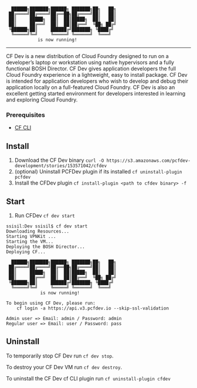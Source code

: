 <!-- language: lang-none -->

      ██████╗███████╗██████╗ ███████╗██╗   ██╗
     ██╔════╝██╔════╝██╔══██╗██╔════╝██║   ██║
     ██║     █████╗  ██║  ██║█████╗  ██║   ██║
     ██║     ██╔══╝  ██║  ██║██╔══╝  ╚██╗ ██╔╝
     ╚██████╗██║     ██████╔╝███████╗ ╚████╔╝
      ╚═════╝╚═╝     ╚═════╝ ╚══════╝  ╚═══╝
                is now running!

***********************************

CF Dev is a new distribution of Cloud Foundry designed to run on a developer’s laptop or workstation using native hypervisors and a fully functional BOSH Director. CF Dev gives application developers the full Cloud Foundry experience in a lightweight, easy to install package. CF Dev is intended for application developers who wish to develop and debug their application locally on a full-featured Cloud Foundry. CF Dev is also an excellent getting started environment for developers interested in learning and exploring Cloud Foundry.

### Prerequisites

* [CF CLI](https://github.com/cloudfoundry/cli)

## Install 
1. Download the CF Dev binary `curl -O https://s3.amazonaws.com/pcfdev-development/stories/153571042/cfdev`
1. (optional) Uninstall PCFDev plugin if its installed `cf uninstall-plugin pcfdev`
1. Install the CFDev plugin `cf install-plugin <path to cfdev binary> -f`

## Start
1. Run CFDev `cf dev start`

```
ssisil:Dev ssisil$ cf dev start
Downloading Resources...
Starting VPNKit ...
Starting the VM...
Deploying the BOSH Director...
Deploying CF...

  ██████╗███████╗██████╗ ███████╗██╗   ██╗
 ██╔════╝██╔════╝██╔══██╗██╔════╝██║   ██║
 ██║     █████╗  ██║  ██║█████╗  ██║   ██║
 ██║     ██╔══╝  ██║  ██║██╔══╝  ╚██╗ ██╔╝
 ╚██████╗██║     ██████╔╝███████╗ ╚████╔╝
  ╚═════╝╚═╝     ╚═════╝ ╚══════╝  ╚═══╝
             is now running!

To begin using CF Dev, please run:
    cf login -a https://api.v3.pcfdev.io --skip-ssl-validation

Admin user => Email: admin / Password: admin
Regular user => Email: user / Password: pass

```

## Uninstall

To temporarily stop CF Dev run `cf dev stop`.

To destroy your CF Dev VM run `cf dev destroy`.

To uninstall the CF Dev cf CLI plugin run `cf uninstall-plugin cfdev`
